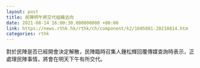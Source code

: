 ```yaml
---
layout: post
title: 民陣明午將交代組織去向
date: 2021-08-14 16:00:30.000000000 +08:00
link: https://news.rthk.hk/rthk/ch/component/k2/1605881-20210814.htm
categories: rthk
---
```


對於民陣是否已經開會決定解散，民陣臨時召集人鍾松輝回覆傳媒查詢時表示，正處理民陣事情，將會在明天下午有所交代。
